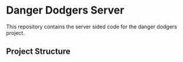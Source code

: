 # Danger Dodgers Server

This repository contains the server sided code for the danger dodgers project.

## Project Structure

